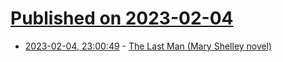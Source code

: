 # [Published on 2023-02-04](index.md)

* [2023-02-04, 23:00:49](https://news.ycombinator.com/item?id=34659344) - [The Last Man (Mary Shelley novel)](https://en.wikipedia.org/wiki/The_Last_Man_(Mary_Shelley_novel))
